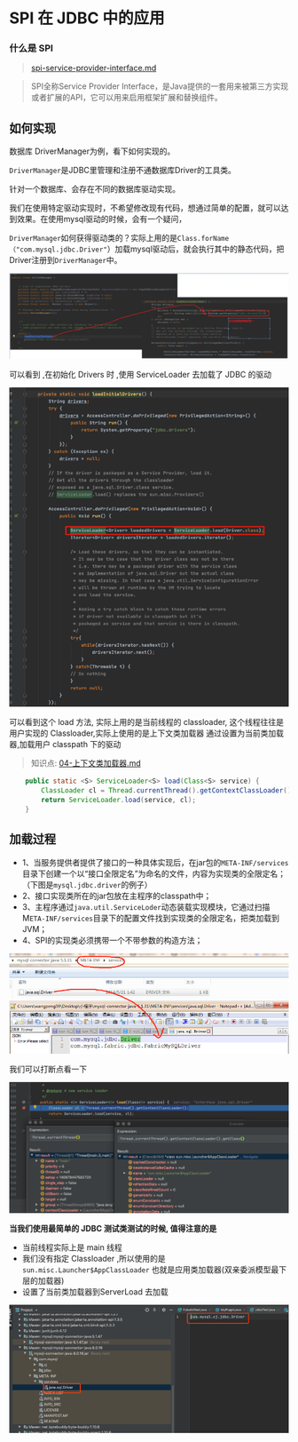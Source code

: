# SPI 在 JDBC 中的应用

### 什么是 SPI

>  [spi-service-provider-interface.md](../../04-java/01-basic/spi-service-provider-interface.md) 

> SPI全称Service Provider Interface，是Java提供的一套用来被第三方实现或者扩展的API，它可以用来启用框架扩展和替换组件。

## 如何实现

数据库 DriverManager为例，看下如何实现的。

`DriverManager`是JDBC里管理和注册不通数据库Driver的工具类。

针对一个数据库、会存在不同的数据库驱动实现。

我们在使用特定驱动实现时，不希望修改现有代码，想通过简单的配置，就可以达到效果。在使用mysql驱动的时候，会有一个疑问，

`DriverManager`如何获得驱动类的？实际上用的是`Class.forName（"com.mysql.jdbc.Driver"`）加载mysql驱动后，就会执行其中的静态代码，把Driver注册到`DriverManager`中。

![img](../../assets/598301-20200307110210088-2019607491.png)

可以看到 ,在初始化 Drivers 时 ,使用 ServiceLoader 去加载了 JDBC 的驱动

<img src="../../assets/image-20200711133258389.png" alt="image-20200711133258389" style="zoom: 67%;" />

可以看到这个  load 方法, 实际上用的是当前线程的 classloader, 这个线程往往是 用户实现的 Classloader,实际上使用的是上下文类加载器 通过设置为当前类加载器,加载用户 classpath 下的驱动

> 知识点:  [04-上下文类加载器.md](../../07-jvm/07-虚拟机类加载机制/04-上下文类加载器.md) 

```java
    public static <S> ServiceLoader<S> load(Class<S> service) {
        ClassLoader cl = Thread.currentThread().getContextClassLoader();
        return ServiceLoader.load(service, cl);
    }

```

## 加载过程

- 1、当服务提供者提供了接口的一种具体实现后，在jar包的`META-INF/services`目录下创建一个以“接口全限定名”为命名的文件，内容为实现类的全限定名；（下图是`mysql.jdbc.driver`的例子）
- 2、接口实现类所在的jar包放在主程序的classpath中；
- 3、主程序通过`java.util.ServiceLoder`动态装载实现模块，它通过扫描M`ETA-INF/services`目录下的配置文件找到实现类的全限定名，把类加载到JVM；
- 4、SPI的实现类必须携带一个不带参数的构造方法；

![img](../../assets/598301-20200307112913153-494123018.png)

我们可以打断点看一下

![image-20200711134220790](../../assets/image-20200711134220790.png)

**当我们使用最简单的 JDBC 测试类测试的时候, 值得注意的是**

- 当前线程实际上是 main 线程
- 我们没有指定 Classloader ,所以使用的是`sun.misc.Launcher$AppClassLoader` 也就是应用类加载器(双亲委派模型最下层的加载器)
- 设置了当前类加载器到ServerLoad 去加载



![image-20200711135007143](../../assets/image-20200711135007143.png)

